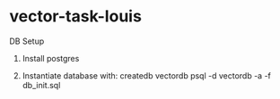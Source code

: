 # vector-task-louis

DB Setup
1) Install postgres

2) Instantiate database with:
createdb vectordb
psql -d vectordb -a -f db_init.sql

